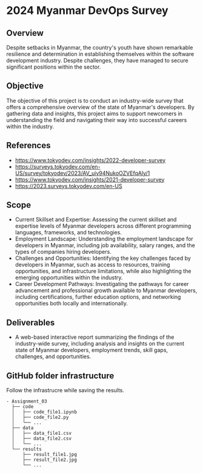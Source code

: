 # 2024 Myanmar DevOps Survey

## Overview
Despite setbacks in Myanmar, the country's youth have shown remarkable resilience and determination in establishing themselves within the software development industry. Despite challenges, they have managed to secure significant positions within the sector.

## Objective
The objective of this project is to conduct an industry-wide survey that offers a comprehensive overview of the state of Myanmar's developers. By gathering data and insights, this project aims to support newcomers in understanding the field and navigating their way into successful careers within the industry.

## References
- https://www.tokyodev.com/insights/2022-developer-survey
- https://surveys.tokyodev.com/en-US/survey/tokyodev/2023/AV_uiv94NukoOZVEfqAly/1
- https://www.tokyodev.com/insights/2021-developer-survey
- https://2023.surveys.tokyodev.com/en-US
  
## Scope
- Current Skillset and Expertise: Assessing the current skillset and expertise levels of Myanmar developers across different programming languages, frameworks, and technologies.
- Employment Landscape: Understanding the employment landscape for developers in Myanmar, including job availability, salary ranges, and the types of companies hiring developers.
- Challenges and Opportunities: Identifying the key challenges faced by developers in Myanmar, such as access to resources, training opportunities, and infrastructure limitations, while also highlighting the emerging opportunities within the industry.
- Career Development Pathways: Investigating the pathways for career advancement and professional growth available to Myanmar developers, including certifications, further education options, and networking opportunities both locally and internationally.
  
## Deliverables
- A web-based interactive report summarizing the findings of the industry-wide survey, including analysis and insights on the current state of Myanmar developers, employment trends, skill gaps, challenges, and opportunities.

## GitHub folder infrastructure
Follow the infrastrucre while saving the results. 
```
- Assignment_03
  ├── code
  │   ├── code_file1.ipynb
  │   ├── code_file2.py
  │   └── ...
  ├── data
  │   ├── data_file1.csv
  │   ├── data_file2.csv
  │   └── ...
  └── results
      ├── result_file1.jpg
      ├── result_file2.jpg
      └── ...
```



